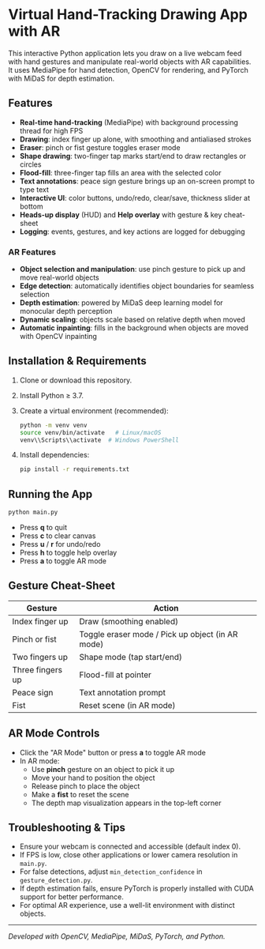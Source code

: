 # Virtual Hand-Tracking Drawing App with AR

This interactive Python application lets you draw on a live webcam feed with hand gestures and manipulate real-world objects with AR capabilities. It uses MediaPipe for hand detection, OpenCV for rendering, and PyTorch with MiDaS for depth estimation.

## Features

- **Real-time hand-tracking** (MediaPipe) with background processing thread for high FPS
- **Drawing**: index finger up alone, with smoothing and antialiased strokes
- **Eraser**: pinch or fist gesture toggles eraser mode
- **Shape drawing**: two-finger tap marks start/end to draw rectangles or circles
- **Flood-fill**: three-finger tap fills an area with the selected color
- **Text annotations**: peace sign gesture brings up an on-screen prompt to type text
- **Interactive UI**: color buttons, undo/redo, clear/save, thickness slider at bottom
- **Heads-up display** (HUD) and **Help overlay** with gesture & key cheat-sheet
- **Logging**: events, gestures, and key actions are logged for debugging

### AR Features

- **Object selection and manipulation**: use pinch gesture to pick up and move real-world objects
- **Edge detection**: automatically identifies object boundaries for seamless selection
- **Depth estimation**: powered by MiDaS deep learning model for monocular depth perception
- **Dynamic scaling**: objects scale based on relative depth when moved
- **Automatic inpainting**: fills in the background when objects are moved with OpenCV inpainting

## Installation & Requirements

1. Clone or download this repository.
2. Install Python ≥ 3.7.
3. Create a virtual environment (recommended):

   ```bash
   python -m venv venv
   source venv/bin/activate   # Linux/macOS
   venv\\Scripts\\activate  # Windows PowerShell
   ```

4. Install dependencies:

   ```bash
   pip install -r requirements.txt
   ```

## Running the App

```bash
python main.py
```

- Press **q** to quit
- Press **c** to clear canvas
- Press **u** / **r** for undo/redo
- Press **h** to toggle help overlay
- Press **a** to toggle AR mode

## Gesture Cheat-Sheet

| Gesture             | Action                     |
|---------------------|----------------------------|
| Index finger up     | Draw (smoothing enabled)   |
| Pinch or fist       | Toggle eraser mode / Pick up object (in AR mode) |
| Two fingers up      | Shape mode (tap start/end) |
| Three fingers up    | Flood-fill at pointer      |
| Peace sign          | Text annotation prompt     |
| Fist                | Reset scene (in AR mode)   |

## AR Mode Controls

- Click the "AR Mode" button or press **a** to toggle AR mode
- In AR mode:
  - Use **pinch** gesture on an object to pick it up
  - Move your hand to position the object
  - Release pinch to place the object
  - Make a **fist** to reset the scene
  - The depth map visualization appears in the top-left corner

## Troubleshooting & Tips

- Ensure your webcam is connected and accessible (default index 0).
- If FPS is low, close other applications or lower camera resolution in `main.py`.
- For false detections, adjust `min_detection_confidence` in `gesture_detection.py`.
- If depth estimation fails, ensure PyTorch is properly installed with CUDA support for better performance.
- For optimal AR experience, use a well-lit environment with distinct objects.

---
*Developed with OpenCV, MediaPipe, MiDaS, PyTorch, and Python.* 